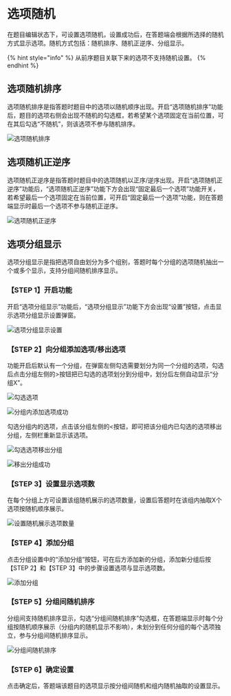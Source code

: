 # 选项随机

在题目编辑状态下，可设置选项随机，设置成功后，在答题端会根据所选择的随机方式显示选项。随机方式包括：随机排序、随机正逆序、分组显示。

{% hint style="info" %}
从前序题目关联下来的选项不支持随机设置。
{% endhint %}

## 选项随机排序

选项随机排序是指答题时题目中的选项以随机顺序出现。开启“选项随机排序”功能后，题目的选项右侧会出现不随机的勾选框，若希望某个选项固定在当前位置，可在其后勾选“不随机”，则该选项不参与随机排序。

![&#x9009;&#x9879;&#x968F;&#x673A;&#x6392;&#x5E8F;](../../../.gitbook/assets/image%20%2898%29.png)

## 选项随机正逆序

选项随机正逆序是指答题时题目中的选项随机以正序/逆序出现。开启“选项随机正逆序”功能后，“选项随机正逆序”功能下方会出现“固定最后一个选项”功能开关，若希望最后一个选项固定在当前位置，可开启“固定最后一个选项”功能，则在答题端显示时最后一个选项不参与随机正逆序。

![&#x9009;&#x9879;&#x968F;&#x673A;&#x6B63;&#x9006;&#x5E8F;](../../../.gitbook/assets/image%20%28282%29.png)

## 选项分组显示

选项分组显示是指把选项自由划分为多个组别，答题时每个分组的选项随机抽出一个或多个显示，支持分组间随机排序显示。

### 【STEP 1】开启功能

开启“选项分组显示”功能后，“选项分组显示”功能下方会出现“设置”按钮，点击显示选项分组显示设置弹窗。

![&#x9009;&#x9879;&#x5206;&#x7EC4;&#x663E;&#x793A;&#x8BBE;&#x7F6E;](../../../.gitbook/assets/image%20%28266%29.png)

### 【STEP 2】向分组添加选项/移出选项

功能开启后默认有一个分组，在弹窗左侧勾选需要划分为同一个分组的选项，勾选后点击分组左侧的&gt;按钮把已勾选的选项划分到分组中，划分后左侧自动显示“分组X”。

![&#x52FE;&#x9009;&#x9009;&#x9879;](../../../.gitbook/assets/image%20%2861%29.png)

![&#x5206;&#x7EC4;&#x5185;&#x6DFB;&#x52A0;&#x9009;&#x9879;&#x6210;&#x529F;](../../../.gitbook/assets/image%20%28178%29.png)

勾选分组内的选项，点击该分组左侧的&lt;按钮，即可把该分组内已勾选的选项移出分组，左侧栏重新显示该选项。

![&#x52FE;&#x9009;&#x9009;&#x9879;&#x79FB;&#x51FA;&#x5206;&#x7EC4;](../../../.gitbook/assets/image%20%28158%29.png)

![&#x79FB;&#x51FA;&#x5206;&#x7EC4;&#x6210;&#x529F;](../../../.gitbook/assets/image%20%28166%29.png)

### 【STEP 3】设置显示选项数

在每个分组上方可设置该组随机展示的选项数量，设置后答题时在该组内抽取X个选项按随机顺序展示。

![&#x8BBE;&#x7F6E;&#x968F;&#x673A;&#x5C55;&#x793A;&#x9009;&#x9879;&#x6570;&#x91CF;](../../../.gitbook/assets/image%20%28207%29.png)

### 【STEP 4】添加分组

点击分组设置中的“添加分组”按钮，可在后方添加新的分组，添加新分组后按【STEP 2】和【STEP 3】中的步骤设置选项与显示选项数。

![&#x6DFB;&#x52A0;&#x5206;&#x7EC4;](../../../.gitbook/assets/image%20%28136%29.png)

### 【STEP 5】分组间随机排序

分组间支持随机排序显示，勾选“分组间随机排序”勾选框，在答题端显示时每个分组按随机顺序展示（分组内的随机显示不影响），未划分到任何分组的每个选项独立，参与分组间随机排序显示。

![&#x5206;&#x7EC4;&#x95F4;&#x968F;&#x673A;&#x6392;&#x5E8F;](../../../.gitbook/assets/image%20%28108%29.png)

### 【STEP 6】确定设置

点击确定后，答题端该题目的选项显示按分组间随机和组内随机抽取的设置显示。

### 













